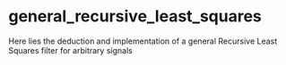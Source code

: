 # general_recursive_least_squares
Here lies the deduction and implementation of a general Recursive Least Squares filter for arbitrary signals
